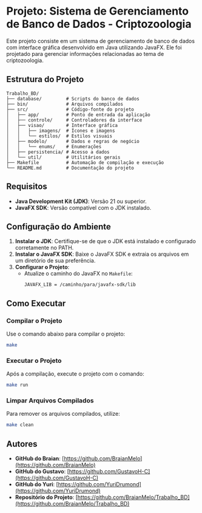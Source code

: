 # Projeto: Sistema de Gerenciamento de Banco de Dados - Criptozoologia

Este projeto consiste em um sistema de gerenciamento de banco de dados com interface gráfica desenvolvido em Java utilizando JavaFX. Ele foi projetado para gerenciar informações relacionadas ao tema de criptozoologia.

## Estrutura do Projeto

```
Trabalho_BD/
├── database/         # Scripts do banco de dados
├── bin/              # Arquivos compilados
├── src/              # Código-fonte do projeto
│   ├── app/          # Ponto de entrada da aplicação
│   ├── controle/     # Controladores da interface
│   ├── visao/        # Interface gráfica
│   │   ├── imagens/  # Ícones e imagens
│   │   └── estilos/  # Estilos visuais
│   ├── modelo/       # Dados e regras de negócio
│   │   └── enums/    # Enumerações
│   ├── persistencia/ # Acesso a dados
│   └── util/         # Utilitários gerais
├── Makefile          # Automação de compilação e execução
└── README.md         # Documentação do projeto

```

## Requisitos

- **Java Development Kit (JDK)**: Versão 21 ou superior.
- **JavaFX SDK**: Versão compatível com o JDK instalado.

## Configuração do Ambiente

1. **Instalar o JDK**: Certifique-se de que o JDK está instalado e configurado corretamente no PATH.
2. **Instalar o JavaFX SDK**: Baixe o JavaFX SDK e extraia os arquivos em um diretório de sua preferência.
3. **Configurar o Projeto**:
   - Atualize o caminho do JavaFX no `Makefile`:
     ```
     JAVAFX_LIB = /caminho/para/javafx-sdk/lib
     ```

## Como Executar

### Compilar o Projeto

Use o comando abaixo para compilar o projeto:
```bash
make
```

### Executar o Projeto

Após a compilação, execute o projeto com o comando:
```bash
make run
```

### Limpar Arquivos Compilados

Para remover os arquivos compilados, utilize:
```bash
make clean
```

## Autores

- **GitHub do Braian**: [https://github.com/BraianMelo](https://github.com/BraianMelo)
- **GitHub do Gustavo**: [https://github.com/GustavoH-C](https://github.com/GustavoH-C)
- **GitHub do Yuri**: [https://github.com/YuriDrumond](https://github.com/YuriDrumond)
- **Repositório do Projeto**: [https://github.com/BraianMelo/Trabalho_BD](https://github.com/BraianMelo/Trabalho_BD)
